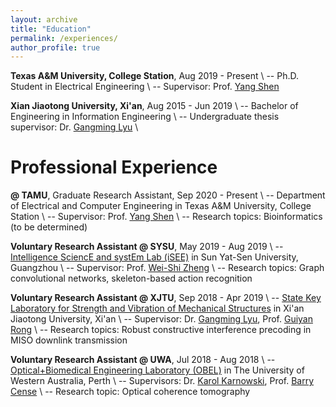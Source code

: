 ```yaml
---
layout: archive
title: "Education"
permalink: /experiences/
author_profile: true
---
```


**Texas A&M University, College Station**, Aug 2019 - Present \\
-- Ph.D. Student in Electrical Engineering \\
-- Supervisor: Prof. [Yang Shen](https://shen-lab.github.io)

**Xian Jiaotong University, Xi'an**, Aug 2015 - Jun 2019 \\
-- Bachelor of Engineering in Information Engineering \\
-- Undergraduate thesis supervisor: Dr. [Gangming Lyu](http://gr.xjtu.edu.cn/web/gmlv/1) \\
<br />

Professional Experience
=====
**@ TAMU**, Graduate Research Assistant, Sep 2020 - Present \\
-- Department of Electrical and Computer Engineering in Texas A&M University, College Station \\
-- Supervisor: Prof. [Yang Shen](https://shen-lab.github.io) \\
-- Research topics:  Bioinformatics (to be determined)

**Voluntary Research Assistant @ SYSU**, May 2019 - Aug 2019 \\
-- [Intelligence SciencE and systEm Lab (iSEE)](https://www.isee-ai.cn) in Sun Yat-Sen University, Guangzhou \\
-- Supervisor: Prof. [Wei-Shi Zheng](https://www.isee-ai.cn/~zhwshi) \\
-- Research topics: Graph convolutional networks, skeleton-based action recognition

**Voluntary Research Assistant @ XJTU**, Sep 2018 - Apr 2019 \\
-- [State Key Laboratory for Strength and Vibration of Mechanical Structures](http://mssv.xjtu.edu.cn/) in Xi'an Jiaotong University, Xi'an \\
-- Supervisor: Dr. [Gangming Lyu](http://gr.xjtu.edu.cn/web/gmlv/1), Prof. [Guiyan Rong](http://gr.xjtu.edu.cn/web/yanguirong/1) \\
-- Research topics: Robust constructive interference precoding in MISO downlink transmission

**Voluntary Research Assistant @ UWA**, Jul 2018 - Aug 2018 \\
-- [Optical+Biomedical Engineering Laboratory (OBEL)](http://obel.ee.uwa.edu.au) in The University of Western Australia, Perth \\
-- Supervisors: Dr. [Karol Karnowski](https://scholar.google.com/citations?user=piE2NlMAAAAJ&hl=en&oi=ao), Prof. [Barry Cense](https://scholar.google.com/citations?user=j88vA6YAAAAJ&hl=en&oi=ao) \\
-- Research topic: Optical coherence tomography
